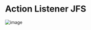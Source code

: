 # Action Listener JFS


![image](https://user-images.githubusercontent.com/31961588/195200486-99bc3b02-cb01-4bc0-85bb-5632bc029c1b.png)
